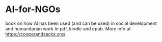 # AI-for-NGOs
book on how AI has been used (and can be used) in social development and humanitarian work
In pdf, kindle and epub. More info at https://cooperandsacks.org/
